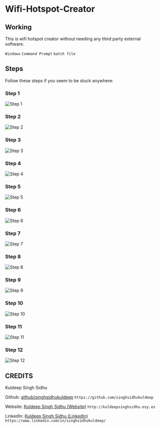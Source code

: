 # Wifi-Hotspot-Creator

## Working

This is wifi hotspot creator without needing any third party external software.

`Windows` `Command Prompt` `batch file`

## Steps

Follow these steps if you seem to be stuck anywhere:

### Step 1

![Step 1](https://raw.githubusercontent.com/singhsidhukuldeep/Wifi-Hotspot-Creator/master/Steps/Step%201.png)

### Step 2

![Step 2](https://raw.githubusercontent.com/singhsidhukuldeep/Wifi-Hotspot-Creator/master/Steps/Step%202.png)

### Step 3

![Step 3](https://raw.githubusercontent.com/singhsidhukuldeep/Wifi-Hotspot-Creator/master/Steps/Step%203.png)

### Step 4

![Step 4](https://raw.githubusercontent.com/singhsidhukuldeep/Wifi-Hotspot-Creator/master/Steps/Step%204.png)

### Step 5

![Step 5](https://raw.githubusercontent.com/singhsidhukuldeep/Wifi-Hotspot-Creator/master/Steps/Step%205.png)

### Step 6

![Step 6](https://raw.githubusercontent.com/singhsidhukuldeep/Wifi-Hotspot-Creator/master/Steps/Step%206.png)

### Step 7

![Step 7](https://raw.githubusercontent.com/singhsidhukuldeep/Wifi-Hotspot-Creator/master/Steps/Step%207.png)

### Step 8

![Step 8](https://raw.githubusercontent.com/singhsidhukuldeep/Wifi-Hotspot-Creator/master/Steps/Step%208.png)

### Step 9

![Step 9](https://raw.githubusercontent.com/singhsidhukuldeep/Wifi-Hotspot-Creator/master/Steps/Step%209.png)

### Step 10

![Step 10](https://raw.githubusercontent.com/singhsidhukuldeep/Wifi-Hotspot-Creator/master/Steps/Step%2010.png)

### Step 11

![Step 11](https://raw.githubusercontent.com/singhsidhukuldeep/Wifi-Hotspot-Creator/master/Steps/Step%2011.png)

### Step 12

![Step 12](https://raw.githubusercontent.com/singhsidhukuldeep/Wifi-Hotspot-Creator/master/Steps/Step%2012.png)

## CREDITS
Kuldeep Singh Sidhu

Github: [github/singhsidhukuldeep](https://github.com/singhsidhukuldeep)
`https://github.com/singhsidhukuldeep`

Website: [Kuldeep Singh Sidhu (Website)](http://kuldeepsinghsidhu.esy.es)
`http://kuldeepsinghsidhu.esy.es`

LinkedIn: [Kuldeep Singh Sidhu (LinkedIn)](https://www.linkedin.com/in/singhsidhukuldeep/)
`https://www.linkedin.com/in/singhsidhukuldeep/`
